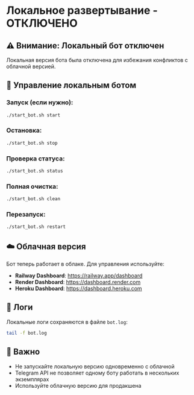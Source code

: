 # Локальное развертывание - ОТКЛЮЧЕНО

## ⚠️ Внимание: Локальный бот отключен

Локальная версия бота была отключена для избежания конфликтов с облачной версией.

## 🔧 Управление локальным ботом

### Запуск (если нужно):
```bash
./start_bot.sh start
```

### Остановка:
```bash
./start_bot.sh stop
```

### Проверка статуса:
```bash
./start_bot.sh status
```

### Полная очистка:
```bash
./start_bot.sh clean
```

### Перезапуск:
```bash
./start_bot.sh restart
```

## ☁️ Облачная версия

Бот теперь работает в облаке. Для управления используйте:

- **Railway Dashboard**: https://railway.app/dashboard
- **Render Dashboard**: https://dashboard.render.com
- **Heroku Dashboard**: https://dashboard.heroku.com

## 📝 Логи

Локальные логи сохраняются в файле `bot.log`:
```bash
tail -f bot.log
```

## 🚨 Важно

- Не запускайте локальную версию одновременно с облачной
- Telegram API не позволяет одному боту работать в нескольких экземплярах
- Используйте облачную версию для продакшена
